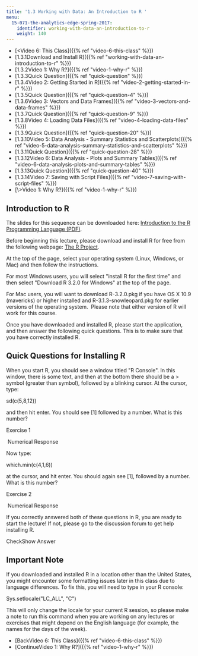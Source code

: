 ```yaml
---
title: '1.3 Working with Data: An Introduction to R '
menu:
  15-071-the-analytics-edge-spring-2017:
    identifier: working-with-data-an-introduction-to-r
    weight: 140
---
```

*   [<Video 6: This Class]({{% ref "video-6-this-class" %}})
*   [1.3.1Download and Install R]({{% ref "working-with-data-an-introduction-to-r" %}})
*   [1.3.2Video 1: Why R?]({{% ref "video-1-why-r" %}})
*   [1.3.3Quick Question]({{% ref "quick-question" %}})
*   [1.3.4Video 2: Getting Started in R]({{% ref "video-2-getting-started-in-r" %}})
*   [1.3.5Quick Question]({{% ref "quick-question-4" %}})
*   [1.3.6Video 3: Vectors and Data Frames]({{% ref "video-3-vectors-and-data-frames" %}})
*   [1.3.7Quick Question]({{% ref "quick-question-9" %}})
*   [1.3.8Video 4: Loading Data Files]({{% ref "video-4-loading-data-files" %}})
*   [1.3.9Quick Question]({{% ref "quick-question-20" %}})
*   [1.3.10Video 5: Data Analysis - Summary Statistics and Scatterplots]({{% ref "video-5-data-analysis-summary-statistics-and-scatterplots" %}})
*   [1.3.11Quick Question]({{% ref "quick-question-28" %}})
*   [1.3.12Video 6: Data Analysis - Plots and Summary Tables]({{% ref "video-6-data-analysis-plots-and-summary-tables" %}})
*   [1.3.13Quick Question]({{% ref "quick-question-40" %}})
*   [1.3.14Video 7: Saving with Script Files]({{% ref "video-7-saving-with-script-files" %}})
*   [\\>Video 1: Why R?]({{% ref "video-1-why-r" %}})

Introduction to R
-----------------

The slides for this sequence can be downloaded here: [Introduction to the R Programming Language (PDF)](https://open-learning-course-data.s3.amazonaws.com/15-071-the-analytics-edge-spring-2017/95e1dea61a0c566e8b1fe4ab6b1309ff_MIT15_071S17_Unit1_IntroductionR.pdf).

Before beginning this lecture, please download and install R for free from the following webpage: [The R Project](http://www.cran.r-project.org).

At the top of the page, select your operating system (Linux, Windows, or Mac) and then follow the instructions. 

For most Windows users, you will select "install R for the first time" and then select "Download R 3.2.0 for Windows" at the top of the page. 

For Mac users, you will want to download R-3.2.0.pkg if you have OS X 10.9 (mavericks) or higher installed and R-3.1.3-snowleopard.pkg for earlier versions of the operating system.  Please note that either version of R will work for this course.

Once you have downloaded and installed R, please start the application, and then answer the following quick questions. This is to make sure that you have correctly installed R.

Quick Questions for Installing R
--------------------------------

When you start R, you should see a window titled "R Console". In this window, there is some text, and then at the bottom there should be a > symbol (greater than symbol), followed by a blinking cursor. At the cursor, type:

sd(c(5,8,12))

and then hit enter. You should see \[1\] followed by a number. What is this number?

Exercise 1

&nbsp;Numerical Response&nbsp;

Now type:

which.min(c(4,1,6))

at the cursor, and hit enter. You should again see \[1\], followed by a number. What is this number?

Exercise 2

&nbsp;Numerical Response&nbsp;

If you correctly answered both of these questions in R, you are ready to start the lecture! If not, please go to the discussion forum to get help installing R.

CheckShow Answer

Important Note
--------------

If you downloaded and installed R in a location other than the United States, you might encounter some formatting issues later in this class due to language differences. To fix this, you will need to type in your R console:

Sys.setlocale("LC\_ALL", "C")

This will only change the locale for your current R session, so please make a note to run this command when you are working on any lectures or exercises that might depend on the English language (for example, the names for the days of the week).

*   [BackVideo 6: This Class]({{% ref "video-6-this-class" %}})
*   [ContinueVideo 1: Why R?]({{% ref "video-1-why-r" %}})